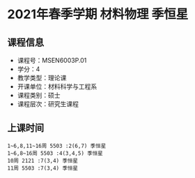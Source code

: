 # 2021年春季学期 材料物理 季恒星






## 课程信息

- 课程号：MSEN6003P.01
- 学分：4
- 教学类型：理论课
- 开课单位：材料科学与工程系
- 课程类别：硕士
- 课程层次：研究生课程

## 上课时间

```
1~6,8,11~16周 5503 :2(6,7) 季恒星
1~6,8~16周 5503 :4(3,4,5) 季恒星
10周 2121 :7(3,4) 季恒星
11周 5503 :7(3,4) 季恒星
```


